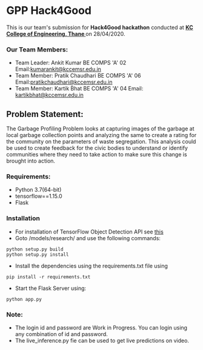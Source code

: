 # GPP Hack4Good
This is our team's submission for **Hack4Good hackathon** conducted at **[ KC College of Engineering, Thane ](https://www.kccemsr.edu.in)** on 28/04/2020.

### Our Team Members:
- Team Leader: Ankit Kumar BE COMPS 'A' 02 Email:kumarankit@kccemsr.edu.in
- Team Member: Pratik Chaudhari BE COMPS 'A' 06 Email:pratikchaudhari@kccemsr.edu.in
- Team Member: Kartik Bhat BE COMPS 'A' 04 Email: kartikbhat@kccemsr.edu.in

## Problem Statement:
The Garbage Profiling Problem looks at capturing images of the garbage at local garbage collection points and analyzing the same to create a rating for the community on the parameters of waste segregation. This analysis could be used to create feedback for the civic bodies to understand or identify communities where they need to take action to make sure this change is brought into action.


### Requirements:
- Python 3.7(64-bit)
- tensorflow==1.15.0
- Flask

### Installation
- For installation of TensorFlow Object Detection API see [ this ](https://github.com/tensorflow/models/blob/master/research/object_detection/g3doc/installation.md)
- Goto /models/research/ and use the following commands:
```
python setup.py build
python setup.py install
```
- Install the dependencies using the requirements.txt file using 
```
pip install -r requirements.txt
```
- Start the Flask Server using:
```
python app.py
```
### Note:
- The login id and password are Work in Progress. 
You can login using any combination of id and password.
- The live_inference.py fie can be used to get live predictions on video.
